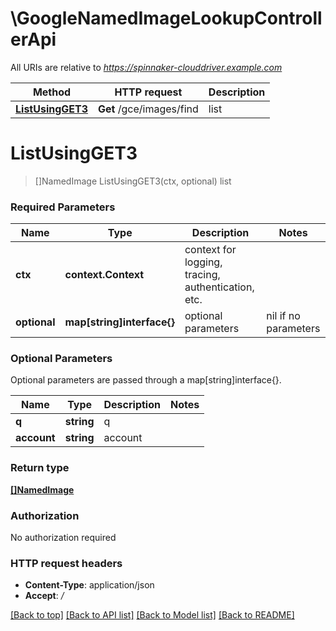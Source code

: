 # \GoogleNamedImageLookupControllerApi

All URIs are relative to *https://spinnaker-clouddriver.example.com*

Method | HTTP request | Description
------------- | ------------- | -------------
[**ListUsingGET3**](GoogleNamedImageLookupControllerApi.md#ListUsingGET3) | **Get** /gce/images/find | list


# **ListUsingGET3**
> []NamedImage ListUsingGET3(ctx, optional)
list

### Required Parameters

Name | Type | Description  | Notes
------------- | ------------- | ------------- | -------------
 **ctx** | **context.Context** | context for logging, tracing, authentication, etc.
 **optional** | **map[string]interface{}** | optional parameters | nil if no parameters

### Optional Parameters
Optional parameters are passed through a map[string]interface{}.

Name | Type | Description  | Notes
------------- | ------------- | ------------- | -------------
 **q** | **string**| q | 
 **account** | **string**| account | 

### Return type

[**[]NamedImage**](NamedImage.md)

### Authorization

No authorization required

### HTTP request headers

 - **Content-Type**: application/json
 - **Accept**: */*

[[Back to top]](#) [[Back to API list]](../README.md#documentation-for-api-endpoints) [[Back to Model list]](../README.md#documentation-for-models) [[Back to README]](../README.md)

